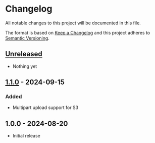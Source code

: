 # Changelog
All notable changes to this project will be documented in this file.

The format is based on [Keep a Changelog](https://keepachangelog.com/en/1.0.0/)
and this project adheres to [Semantic Versioning](https://semver.org/spec/v2.0.0.html).

## [Unreleased]
- Nothing yet

## [1.1.0] - 2024-09-15
### Added
- Multipart upload support for S3

## 1.0.0 - 2024-08-20

- Initial release

[Unreleased]: https://github.com/osiegmar/s3-publisher-action/compare/v1.1.0...main
[1.1.0]: https://github.com/osiegmar/s3-publisher-action/compare/v1.0.0...v1.1.0
